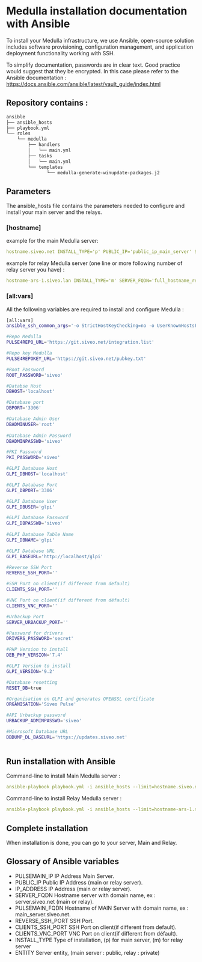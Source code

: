 # Medulla installation documentation with Ansible

To install your Medulla infrastructure, we use Ansible, open-source solution includes software provisioning, configuration management, and application deployment functionality working with SSH.

To simplify documentation, passwords are in clear text. Good practice would suggest that they be encrypted. In this case please refer to the Ansible documentation : https://docs.ansible.com/ansible/latest/vault_guide/index.html

## Repository contains :
```bash
ansible
├── ansible_hosts
├── playbook.yml
└── roles
    └── medulla
        ├── handlers	
        │   └── main.yml
        ├── tasks
        │   └── main.yml
        └── templates
               └── medulla-generate-winupdate-packages.j2
```


## Parameters

The ansible_hosts file contains the parameters needed to configure and install your main server and the relays.

### [hostname]

example for the main Medulla server:

```yaml
hostname.siveo.net INSTALL_TYPE='p' PUBLIC_IP='public_ip_main_server' SERVER_FQDN='full_hostname_main_server' ENTITY='Public' XMPP_DOMAIN='pulse'
```

example for relay Medulla server (one line or more following number of relay server you have) :

```yaml
hostname-ars-1.siveo.lan INSTALL_TYPE='m' SERVER_FQDN='full_hostname_relay_server' PULSEMAIN_IP='interne_ip_main_server' PULSEMAIN_FQDN='full_hostname_main_server' ENTITY='Private'
```

### [all:vars]

All the following variables are required to install and configure Medulla :

```bash
[all:vars]
ansible_ssh_common_args='-o StrictHostKeyChecking=no -o UserKnownHostsFile=/dev/null'

#Repo Medulla
PULSE4REPO_URL='https://git.siveo.net/integration.list'

#Repo key Medulla
PULSE4REPOKEY_URL='https://git.siveo.net/pubkey.txt'

#Root Password
ROOT_PASSWORD='siveo' 

#Databse Host
DBHOST='localhost'

#Database port
DBPORT='3306'

#Database Admin User
DBADMINUSER='root'
	
#Database Admin Password
DBADMINPASSWD='siveo'

#PKI Password
PKI_PASSWORD='siveo'

#GLPI Database Host
GLPI_DBHOST='localhost'

#GLPI Database Port
GLPI_DBPORT='3306'

#GLPI Database User
GLPI_DBUSER='glpi'

#GLPI Database Password
GLPI_DBPASSWD='siveo'
	
#GLPI Database Table Name
GLPI_DBNAME='glpi'

#GLPI Database URL
GLPI_BASEURL='http://localhost/glpi'

#Reverse SSH Port
REVERSE_SSH_PORT=''

#SSH Port on client(if different from default)
CLIENTS_SSH_PORT=''

#VNC Port on client(if different from défault)
CLIENTS_VNC_PORT=''

#Urbackup Port
SERVER_URBACKUP_PORT=''

#Password for drivers
DRIVERS_PASSWORD='secret'

#PHP Version to install
DEB_PHP_VERSION='7.4'

#GLPI Version to install
GLPI_VERSION='9.2'

#Database resetting
RESET_DB=true

#Organisation on GLPI and generates OPENSSL certificate
ORGANISATION='Siveo Pulse'

#API Urbackup password
URBACKUP_ADMINPASSWD='siveo'

#Microsoft Database URL
DBDUMP_DL_BASEURL='https://updates.siveo.net'
	
```

## Run installation with Ansible

Command-line to install Main Medulla server :
```yaml
ansible-playbook playbook.yml -i ansible_hosts --limit=hostname.siveo.net
```

Command-line to install Relay Medulla server :
```yaml
ansible-playbook playbook.yml -i ansible_hosts --limit=hostname-ars-1.siveo.lan
```

## Complete installation

When installation is done, you can go to your server, Main and Relay.

## Glossary of Ansible variables

* PULSEMAIN_IP
	IP Address Main Server.
* PUBLIC_IP
	Public IP Address (main or relay server).
* IP_ADDRESS
	IP Address (main or relay server).
* SERVER_FQDN
	Hostname server with domain name, ex : server.siveo.net (main or relay).
* PULSEMAIN_FQDN
	Hostname of MAIN Server with domain name, ex : main_server.siveo.net.
* REVERSE_SSH_PORT
	SSH Port.
* CLIENTS_SSH_PORT
	SSH Port on client(if different from default).
* CLIENTS_VNC_PORT
	VNC Port on client(if different from défault).
* INSTALL_TYPE
	Type of installation, (p) for main server, (m) for relay server
* ENTITY
	Server entity, (main server : public, relay : private)
